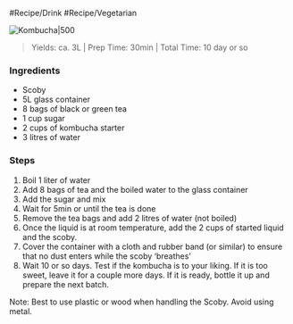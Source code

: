 #Recipe/Drink #Recipe/Vegetarian 

![Kombucha|500](https://i.imgur.com/RCtMloL.jpg|20)

>  Yields: ca. 3L | Prep Time: 30min | Total Time: 10 day or so
### Ingredients
- Scoby
- 5L glass container
- 8 bags of black or green tea
- 1 cup sugar
- 2 cups of kombucha starter
- 3 litres of water
### Steps
1. Boil 1 liter of water
2. Add 8 bags of tea and the boiled water to the glass container
3. Add the sugar and mix
4. Wait for 5min or until the tea is done
5. Remove the tea bags and add 2 litres of water (not boiled)
6. Once the liquid is at room temperature, add the 2 cups of started liquid and the scoby.
7. Cover the container with a cloth and rubber band (or similar) to ensure that no dust enters while the scoby ‘breathes’
8. Wait 10 or so days. Test if the kombucha is to your liking. If it is too sweet, leave it for a couple more days. If it is ready, bottle it up and prepare the next batch.

Note: Best to use plastic or wood when handling the Scoby. Avoid using metal.